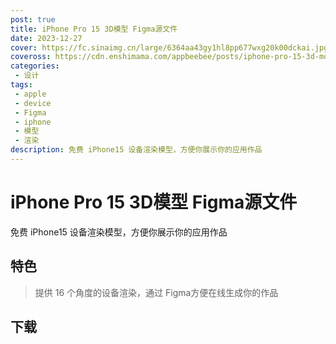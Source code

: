 ```yaml
---
post: true
title: iPhone Pro 15 3D模型 Figma源文件
date: 2023-12-27
cover: https://fc.sinaimg.cn/large/6364aa43gy1hl8pp677wxg20k00dckai.jpg
coveross: https://cdn.enshimama.com/appbeebee/posts/iphone-pro-15-3d-mockups-free.gif
categories:
 - 设计
tags:
 - apple
 - device
 - Figma
 - iphone 
 - 模型
 - 渲染
description: 免费 iPhone15 设备渲染模型，方便你展示你的应用作品
---
```

# iPhone Pro 15 3D模型 Figma源文件

免费 iPhone15 设备渲染模型，方便你展示你的应用作品

## 特色
> 提供 16 个角度的设备渲染，通过 Figma方便在线生成你的作品

## 下载
<ArticleLink via="post" :work="{
    title: 'iphone-pro-15-3d-mockups-free',
    view: 'https://www.figma.com/community/file/1303247171848616022',
    github: '',
    beecode: '4880',
    viewtit: '下载',
    wxwords: 'iphone-pro-15-3d-mockups-free',
    }" />








